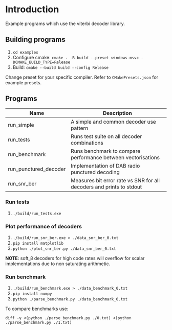 # Introduction
Example programs which use the viterbi decoder library.

## Building programs
1. ```cd examples```
2. Configure cmake: ```cmake . -B build --preset windows-msvc -DCMAKE_BUILD_TYPE=Release```
3. Build: ```cmake --build build --config Release```

Change preset for your specific compiler. Refer to ```CMakePresets.json``` for example presets.

## Programs
| Name | Description |
| --- | --- |
| run_simple            | A simple and common decoder use pattern |
| run_tests             | Runs test suite on all decoder combinations |
| run_benchmark         | Runs benchmark to compare performance between vectorisations |
| run_punctured_decoder | Implementation of DAB radio punctured decoding |
| run_snr_ber           | Measures bit error rate vs SNR for all decoders and prints to stdout |

### Run tests
1. ```./build/run_tests.exe```

### Plot performance of decoders
1. ```./build/run_snr_ber.exe > ./data_snr_ber_0.txt```
2. ```pip install matplotlib```
3. ```python ./plot_snr_ber.py ./data_snr_ber_0.txt```

**NOTE**: soft_8 decoders for high code rates will overflow for scalar implementations due to non saturating arithmetic.

### Run benchmark
1. ```./build/run_benchmark.exe > ./data_benchmark_0.txt```
2. ```pip install numpy```
3. ```python ./parse_benchmark.py ./data_benchmark_0.txt```

To compare benchmarks use:

```diff -y <(python ./parse_benchmark.py ./0.txt) <(python ./parse_benchmark.py ./1.txt)```
